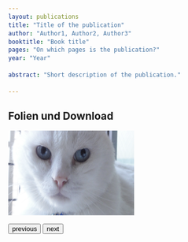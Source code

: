 ```yaml
---
layout: publications
title: "Title of the publication"
author: "Author1, Author2, Author3"
booktitle: "Book title"
pages: "On which pages is the publication?"
year: "Year"

abstract: "Short description of the publication."

---
```

## Folien und Download

<body>
<script>
var currentSlide = 1;
const numberOfSlides = 3;
    
function totalSlides() {return numberOfSlides;}
function currentSlide() {return currentSlide;}

function slideshow(direction) {
    if (direction === -1) {
        if (currentSlide !== 1) {
            currentSlide = currentSlide - 1;
        } 
        else {
            currentSlide = numberOfSlides;
        }
    }
    else {
        if (currentSlide !== numberOfSlides) {
            currentSlide = currentSlide + 1;
        } 
        else {
            currentSlide = 1;
        }
    }
    document.getElementById('currentSlide').src = "/pic"+currentSlide+".jpg";
}
</script>
<img id="currentSlide" src="/pic1.jpg" width="256" height="172">
<!-- <p>
    Folie <script> currentSlide() totalSlides() </script>
</p> //-->
<p>
    <button type="button" onclick="slideshow(-1)">previous</button>
    <button type="button" onclick="slideshow(1)">next</button>
</p>

</body>
